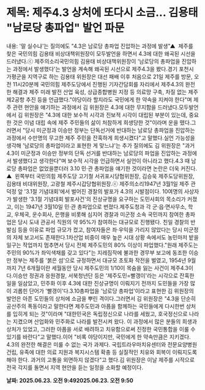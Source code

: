 # **제목: 제주4.3 상처에 또다시 소금... 김용태 "남로당 총파업" 발언 파문**

  내용: '말 실수냐'는 질의에도 "4.3은 남로당 총파업 진압하는 과정에 발생"▲  제주를 찾은 국민의힘 김용태 비상대책위원장이 모두발언을 하면서 4.3에 대한 왜곡된 시선을 드러냈다.ⓒ 제주의소리국민의힘 김용태 비상대책위원장이 '남로당의 총파업을 진압하는 과정에서 발생했다'는 발언을 계속해 왜곡된 시선으로 제주4.3을 봤다.경기 포천시 가평군을 지역구로 하는 김용태 위원장은 대선 패배 이후 처음으로 21일 제주를 방문, 오전 11시20분께 국민의힘 제주도당에서 진행된 기자간담회를 자리에서 제주4.3의 완전한 해결과 제주 미래 발전 산업 육성, 상급종합병원 지정 등 의료망 구축, 차질 없는 제주 제2공항 추진 등을 언급했다."야당이라 할지라도 국민에게 한 약속을 지켜야 한다"며 제주 관련 현안을 얘기하는 과정에서 김 위원장은 4.3에 대한 무지함을 드러냈다.모두발언에서 김 위원장은 "4.3에 대한 보수적 시각과 진보적 시각이 대립된 부분이 있는데, 중요한 것은 이념 대립 속에 제주 주민들의 삶이 처참하게 희생당한 것"이라며 운을 뗐다.그러면서 "당시 미군정과 이승만 정부는 단독선거에 반대하는 남로당 총파업을 진압하는 과정에서 수만명의 무고한 제주 주민을 잔혹하게 희생시켰다"고 말했다.실언 가능성을 생각해 '남로당의 총파업이라고 표현한 게 맞느냐'는 추가 질의에도 김 위원장은 "과거 4.3이 미군정과 이승만 정부의 단독 선거를 반대하는 남로당의 파업을 진압하는 과정에서 발생했다고 생각한다"며 보수적 시각을 언급하면서 실언이 아니라고 했다.4.3 때 남로당 총파업은 없었을뿐더러 3.10 민·관 총파업을 얘기한 것이라면 논란은 더욱 커진다.    ▲  왼쪽부터 국민의힘 제주도당 고기철 서귀포시당협위원장, 김승욱 제주도당위원장, 김용태 비대위원장, 고광철 제주시갑당협위원장.ⓒ 제주의소리1947년 3월1일 제주 관덕정 앞 '3.1절 기념대회'에서 벌어진 경찰의 발포가 4.3의 시발점이다. 10여명의 사상자가 발생한 '3.1절 기념대회 발포사건'의 진상규명을 요구하는 도민사회의 목소리가 커졌고, 이는 1947년 3월10일 민·관 총파업으로 번졌다.제주도청과 각 군·읍·면사무소, 학교, 우체국, 운수회사, 은행을 비롯해 심지어 경찰과 미군정 소속 국민까지 참여한 총파업은 당시 도내 관공서 직원의 약 95%가 참여하는 대규모로 진행됐다. 친일 경찰의 반발심 등을 이유로 파업 규모가 컸고, 참여자들은 좌·우익을 가리지 않았다는 당시 미군정의 자체 보고서도 존재한다.1차산업 비중이 매우 높은 시대 상황 속에서도 농민마저 밭을 일구는 작업까지 멈추면서 당시 전체 제주도민의 80% 이상이 파업했다."원래 제주도는 주민의 90%가 좌익색채를 갖고 있다"는 지레짐작에 불과한 경무부 보고에 동조한 이승만 정부는 제주를 '붉은 섬'으로 규정하면서 대규모 초토화 작전을 벌였고, 1954년 9월까지 7년 6개월이란 세월동안 당시 제주도민의 1/10이 목숨을 잃는 사건이 제주4.3이다.이승만 정권과 응원경찰, 서북청년단 등은 '제주도민=빨갱이'라는 시각으로 잔혹한 일을 일삼았고, 민주화 이후 4.3에 대한 진상규명이 이뤄지기 전까지 도민들을 가장 많이 괴롭힌 단어가 '빨갱이'다.3.10총파업을 '남로당 총파업'이라고 표현한 김 위원장의 발언은 아픈 도민들의 상처에 소금을 뿌린 격이다.그러면서 김 위원장은 "4.3을 단순히 공산주의 폭동이라고 말한다면 제주도민과 아픔을 함께하는 국민들에게 다시한번 상처를 입히게 되는 것"이라며 "대한민국은 독립정신으로 나라를 세웠고, 호국정신으로 나라는 지켰으며 산업화와 민주화로 나라를 발전시켜 왔다. 이 과정에서 많은 분들의 희생과 상처가 있었고, 그러한 아픔을 서로 배려하고 치유함으로써 진정한 국민통합을 이룰 수 있기를 바란다"고 말했다.이어 "비록 야당이지만, 국민에게 한 약속만큼은 지키겠다. 4.3의 완전한 해결은 미룰 수 없는 국가 과제다. 국립트라우마치유센터와 전문요양병원 건립, 유족에 대한 의료 지원과 복지시스템 확충 등 실질적인 치유와 회복이 이뤄지도록 해야 한다. 과거의 고통을 외면하지 않겠다"고 했다.김 위원장은 이날 제주를 시작으로 전국 각지를 돌면서 지역 현안을 듣는 일정을 소화할 예정이다.

  **날짜: 2025.06.23. 오전 9:492025.06.23. 오전 9:50**